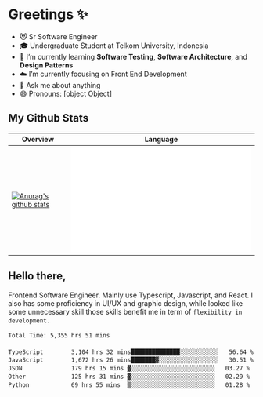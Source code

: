 # Greetings ✨
- 😻 Sr Software Engineer
- 🎓 Undergraduate Student at Telkom University, Indonesia
- 🌱 I’m currently learning **Software Testing**, **Software Architecture**, and **Design Patterns**
- ☁️ I’m currently focusing on Front End Development
- 💬 Ask me about anything
- 😄 Pronouns: [object Object]

## My Github Stats

| Overview | Language |
| --- | --- |
|[![Anurag's github stats](https://github-readme-stats.vercel.app/api?username=abui-am&count_private=true)](https://github.com/anuraghazra/github-readme-stats)|![Language](https://raw.githubusercontent.com/abui-am/stats/c6455f656dfce7acd3951e5ec5b25d72af0b2ee3/generated/languages.svg)|

## Hello there, 
Frontend Software Engineer. 
Mainly use Typescript, Javascript, and React. I also has some proficiency in UI/UX and graphic design, while looked like some unnecessary skill those skills benefit me in term of `flexibility in development.`


<!--START_SECTION:waka-->

```txt
Total Time: 5,355 hrs 51 mins

TypeScript        3,104 hrs 32 mins██████████████░░░░░░░░░░░   56.64 %
JavaScript        1,672 hrs 26 mins███████▓░░░░░░░░░░░░░░░░░   30.51 %
JSON              179 hrs 15 mins ▓░░░░░░░░░░░░░░░░░░░░░░░░   03.27 %
Other             125 hrs 31 mins ▓░░░░░░░░░░░░░░░░░░░░░░░░   02.29 %
Python            69 hrs 55 mins  ▒░░░░░░░░░░░░░░░░░░░░░░░░   01.28 %
```

<!--END_SECTION:waka-->
